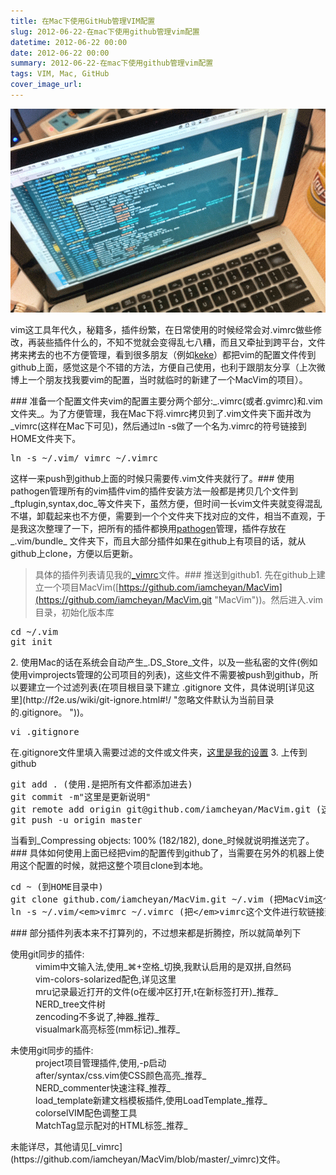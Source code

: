 ```yaml
---
title: 在Mac下使用GitHub管理VIM配置
slug: 2012-06-22-在mac下使用github管理vim配置
datetime: 2012-06-22 00:00
date: 2012-06-22 00:00
summary: 2012-06-22-在mac下使用github管理vim配置
tags: VIM, Mac, GitHub
cover_image_url: 
---
```

![64d1ec5djw1du852bm7ymg.gif][1]
<!--more-->
vim这工具年代久，秘籍多，插件纷繁，在日常使用的时候经常会对.vimrc做些修改，再装些插件什么的，不知不觉就会变得乱七八糟，而且又牵扯到跨平台，文件拷来拷去的也不方便管理，看到很多朋友（例如[keke](http://www.imkeke.net/ "keke")）都把vim的配置文件传到github上面，感觉这是个不错的方法，方便自己使用，也利于跟朋友分享（上次微博上一个朋友找我要vim的配置，当时就临时的新建了一个MacVim的项目）。
<!--more-->### 准备一个配置文件夹vim的配置主要分两个部分:_.vimrc(或者.gvimrc)和.vim文件夹_。为了方便管理，我在Mac下将.vimrc拷贝到了.vim文件夹下面并改为_vimrc(这样在Mac下可见)，然后通过ln -s做了一个名为.vimrc的符号链接到HOME文件夹下。
<pre class="lang:sh decode:true">ln -s ~/.vim/_vimrc ~/.vimrc</pre>
这样一来push到github上面的时候只需要传.vim文件夹就行了。### 使用pathogen管理所有的vim插件vim的插件安装方法一般都是拷贝几个文件到_ftplugin,syntax,doc_等文件夹下，虽然方便，但时间一长vim文件夹就变得混乱不堪，卸载起来也不方便，需要到一个个文件夹下找对应的文件，相当不直观，于是我这次整理了一下，把所有的插件都换用[pathogen](http://www.douban.com/group/topic/12214737/ "推荐pathogen.vim，管理插件的插件")管理，插件存放在_.vim/bundle_ 文件夹下，而且大部分插件如果在github上有项目的话，就从github上clone，方便以后更新。
> 具体的插件列表请见我的[_vimrc](https://github.com/iamcheyan/MacVim/blob/master/_vimrc)文件。### 推送到github1.  先在github上建立一个项目MacVim([https://github.com/iamcheyan/MacVim](https://github.com/iamcheyan/MacVim.git "MacVim"))。然后进入.vim目录，初始化版本库
<pre class="lang:sh decode:true ">cd ~/.vim
git init</pre>2.  使用Mac的话在系统会自动产生_.DS_Store_文件，以及一些私密的文件(例如使用vimprojects管理的公司项目的列表)，这些文件不需要被push到github，所以要建立一个过滤列表(在项目根目录下建立 .gitignore 文件，具体说明[详见这里](http://f2e.us/wiki/git-ignore.html#!/ "忽略文件默认为当前目录的.gitignore。  "))。
<pre class="lang:sh decode:true ">vi .gitignore</pre>
在.gitignore文件里填入需要过滤的文件或文件夹，[这里是我的设置](https://github.com/iamcheyan/MacVim/blob/master/.gitignore)
3.  上传到github
<pre class="lang:sh mark:2-3 decode:true  crayon-selected">git add . (使用.是把所有文件都添加进去)
git commit -m"这里是更新说明"
git remote add origin git@github.com/iamcheyan/MacVim.git (这里要填入你自己的项目地址)
git push -u origin master</pre>
当看到_Compressing objects: 100% (182/182), done_时候就说明推送完了。### 具体如何使用上面已经把vim的配置传到github了，当需要在另外的机器上使用这个配置的时候，就把这整个项目clone到本地。
<pre class="lang:sh mark:2-3 decode:true crayon-selected">cd ~ (到HOME目录中)
git clone github.com/iamcheyan/MacVim.git ~/.vim (把MacVim这个项目克隆到本地)
ln -s ~/.vim/&lt;em&gt;vimrc ~/.vimrc (把&lt;/em&gt;vimrc这个文件进行软链接到.vimrc)</pre>### 部分插件列表本来不打算列的，不过想来都是折腾控，所以就简单列下<dl><dt>使用git同步的插件:</dt><dd>vimim中文输入法,使用_⌘+空格_切换,我默认启用的是双拼,自然码</dd><dd>vim-colors-solarized配色,详见这里</dd><dd>mru记录最近打开的文件(o在缓冲区打开,t在新标签打开)_推荐_</dd><dd>NERD_tree文件树</dd><dd>zencoding不多说了,神器_推荐_</dd><dd>visualmark高亮标签(mm标记)_推荐_</dd></dl><dl><dt>未使用git同步的插件:</dt><dd>project项目管理插件,使用,-p启动</dd><dd>after/syntax/css.vim使CSS颜色高亮_推荐_</dd><dd>NERD_commenter快速注释_推荐_</dd><dd>load_template新建文档模板插件,使用LoadTemplate_推荐_</dd><dd>colorselVIM配色调整工具</dd><dd>MatchTag显示配对的HTML标签_推荐_</dd></dl>未能详尽，其他请见[_vimrc](https://github.com/iamcheyan/MacVim/blob/master/_vimrc)文件。
  [1]: ../assets/2020/10/2562402378.gif